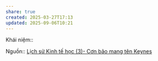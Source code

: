 ```yaml
---
share: true
created: 2025-03-27T17:13
updated: 2025-09-06T10:21
---
```

Khái niệm:: 

Nguồn:: [Lịch sử Kinh tế học (3)- Cơn bão mang tên Keynes](https://vhlinh.substack.com/p/lich-su-kinh-te-hoc-3-con-bao-mang)